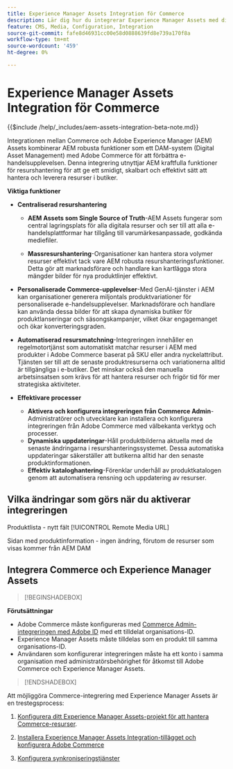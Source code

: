 ```yaml
---
title: Experience Manager Assets Integration för Commerce
description: Lär dig hur du integrerar Experience Manager Assets med din [!DNL Commerce] -instans för att få tillgång till ett oändligt antal mediefiler som kan användas i din butik.
feature: CMS, Media, Configuration, Integration
source-git-commit: fafe8d46931cc00e58d0888639fd8e739a170f8a
workflow-type: tm+mt
source-wordcount: '459'
ht-degree: 0%

---
```


# Experience Manager Assets Integration för Commerce

{{$include /help/_includes/aem-assets-integration-beta-note.md}}

Integrationen mellan Commerce och Adobe Experience Manager (AEM) Assets kombinerar AEM robusta funktioner som ett DAM-system (Digital Asset Management) med Adobe Commerce för att förbättra e-handelsupplevelsen. Denna integrering utnyttjar AEM kraftfulla funktioner för resurshantering för att ge ett smidigt, skalbart och effektivt sätt att hantera och leverera resurser i butiker.

**Viktiga funktioner**

- **Centraliserad resurshantering**

   - **AEM Assets som Single Source of Truth**-AEM Assets fungerar som central lagringsplats för alla digitala resurser och ser till att alla e-handelsplattformar har tillgång till varumärkesanpassade, godkända mediefiler.

   - **Massresurshantering**-Organisationer kan hantera stora volymer resurser effektivt tack vare AEM robusta resurshanteringsfunktioner. Detta gör att marknadsförare och handlare kan kartlägga stora mängder bilder för nya produktlinjer effektivt.

- **Personaliserade Commerce-upplevelser**-Med GenAI-tjänster i AEM kan organisationer generera miljontals produktvariationer för personaliserade e-handelsupplevelser. Marknadsförare och handlare kan använda dessa bilder för att skapa dynamiska butiker för produktlanseringar och säsongskampanjer, vilket ökar engagemanget och ökar konverteringsgraden.

- **Automatiserad resursmatchning**-Integreringen innehåller en regelmotortjänst som automatiskt matchar resurser i AEM med produkter i Adobe Commerce baserat på SKU eller andra nyckelattribut. Tjänsten ser till att de senaste produktresurserna och variationerna alltid är tillgängliga i e-butiker. Det minskar också den manuella arbetsinsatsen som krävs för att hantera resurser och frigör tid för mer strategiska aktiviteter.

- **Effektivare processer**
   - **Aktivera och konfigurera integreringen från Commerce Admin**-Administratörer och utvecklare kan installera och konfigurera integreringen från Adobe Commerce med välbekanta verktyg och processer.
   - **Dynamiska uppdateringar**-Håll produktbilderna aktuella med de senaste ändringarna i resurshanteringssystemet. Dessa automatiska uppdateringar säkerställer att butikerna alltid har den senaste produktinformationen.
   - **Effektiv kataloghantering**-Förenklar underhåll av produktkatalogen genom att automatisera rensning och uppdatering av resurser.

## Vilka ändringar som görs när du aktiverar integreringen

Produktlista - nytt fält [!UICONTROL Remote Media URL]

Sidan med produktinformation - ingen ändring, förutom de resurser som visas kommer från AEM DAM


## Integrera Commerce och Experience Manager Assets

>[!BEGINSHADEBOX]

**Förutsättningar**

- Adobe Commerce måste konfigureras med [Commerce Admin-integreringen med Adobe ID](/help/getting-started/adobe-ims-config.md) med ett tilldelat organisations-ID.
- Experience Manager Assets måste tilldelas som en produkt till samma organisations-ID.
- Användaren som konfigurerar integreringen måste ha ett konto i samma organisation med administratörsbehörighet för åtkomst till Adobe Commerce och Experience Manager Assets.

>[!ENDSHADEBOX]


Att möjliggöra Commerce-integrering med Experience Manager Assets är en trestegsprocess:

1. [Konfigurera ditt Experience Manager Assets-projekt för att hantera Commerce-resurser](aem-assets-configure-aem.md).

1. [Installera Experience Manager Assets Integration-tillägget och konfigurera Adobe Commerce](aem-assets-configure-aem.md)

1. [Konfigurera synkroniseringstjänster](aem-assets-setup-synchronization.md)

